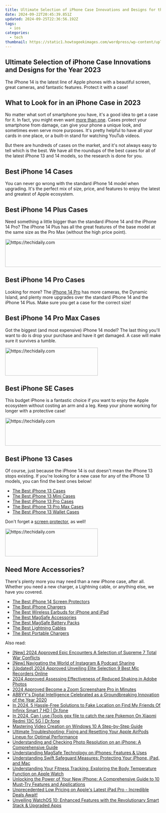 ```yaml
---
title: Ultimate Selection of iPhone Case Innovations and Designs for the Year 2023
date: 2024-09-22T20:45:39.851Z
updated: 2024-09-25T22:36:56.192Z
tags:
  - ios
categories:
  - tech
thumbnail: https://static1.howtogeekimages.com/wordpress/wp-content/uploads/2022/10/52420362727_410e39cfe3_o.jpg
---
```


## Ultimate Selection of iPhone Case Innovations and Designs for the Year 2023

The iPhone 14 is the latest line of Apple phones with a beautiful screen, great cameras, and fantastic features. Protect it with a case!

##  What to Look for in an iPhone Case in 2023

 No matter what sort of smartphone you have, it's a good idea to get a case for it. In fact, you might even want [more than one](https://tech-savvy.techidaily.com/artificial-intelligence-the-next-level-for-bing/). Cases protect your smartphone from damage, can give your phone a unique look, and sometimes even serve more purposes. It's pretty helpful to have all your cards in one place, or a built-in stand for watching YouTub videos.

 But there are hundreds of cases on the market, and it's not always easy to tell which is the best. We have all the roundups of the best cases for all of the latest iPhone 13 and 14 models, so the research is done for you.

##  Best iPhone 14 Cases

 You can never go wrong with the standard iPhone 14 model when upgrading. It's the perfect mix of size, price, and features to enjoy the latest and greatest of Apple ecosystem.

##  Best iPhone 14 Plus Cases

 Need something a little bigger than the standard iPhone 14 and the iPhone 14 Pro? The iPhone 14 Plus has all the great features of the base model at the same size as the Pro Max (without the high price point).

<!-- affiliate ads begin -->
<a href="https://appsumo.8odi.net/c/5597632/2144288/7443" target="_top" id="2144288">
  <img src="//a.impactradius-go.com/display-ad/7443-2144288" border="0" alt="https://techidaily.com" width="728" height="90"/>
</a>
<img height="0" width="0" src="https://appsumo.8odi.net/i/5597632/2144288/7443" style="position:absolute;visibility:hidden;" border="0" />
<!-- affiliate ads end -->

##  Best iPhone 14 Pro Cases

 Looking for more? The [iPhone 14 Pro](https://youtube-blog.techidaily.com/-up-the-screen-techniques-for-stunning-youtube-visuals/) has more cameras, the Dynamic Island, and plenty more upgrades over the standard iPhone 14 and the iPhone 14 Plus. Make sure you get a case for the correct size!

##  Best iPhone 14 Pro Max Cases

 Got the biggest (and most expensive) iPhone 14 model? The last thing you'll want to do is drop your purchase and have it get damaged. A case will make sure it survives a tumble.

<!-- affiliate ads begin -->
<a href="https://homestyler.sjv.io/c/5597632/1943750/22993" target="_top" id="1943750">
  <img src="//a.impactradius-go.com/display-ad/22993-1943750" border="0" alt="https://techidaily.com" width="300" height="90"/>
</a>
<img height="0" width="0" src="https://homestyler.sjv.io/i/5597632/1943750/22993" style="position:absolute;visibility:hidden;" border="0" />
<!-- affiliate ads end -->

##  Best iPhone SE Cases

 This budget iPhone is a fantastic choice if you want to enjoy the Apple ecosystem without costing an arm and a leg. Keep your phone working for longer with a protective case!

<!-- affiliate ads begin -->
<a href="https://ephamedtechinc.pxf.io/c/5597632/2137213/26400" target="_top" id="2137213">
  <img src="//a.impactradius-go.com/display-ad/26400-2137213" border="0" alt="https://techidaily.com" width="728" height="90"/>
</a>
<img height="0" width="0" src="https://ephamedtechinc.pxf.io/i/5597632/2137213/26400" style="position:absolute;visibility:hidden;" border="0" />
<!-- affiliate ads end -->

##  Best iPhone 13 Cases

 Of course, just because the iPhone 14 is out doesn't mean the iPhone 13 stops existing. If you're looking for a new case for any of the iPhone 13 models, you can find the best ones below!

* [The Best iPhone 13 Cases](https://tiktok-video-recordings.techidaily.com/2024-approved-bringing-anime-characters-to-life-jujutsu-kaisen-for-tiktok/)
* [The Best iPhone 13 Mini Cases](https://printer-issues.techidaily.com/resolved-printer-spits-out-unprinted-sheets/)
* [The Best iPhone 13 Pro Cases](https://location-social.techidaily.com/in-2024-how-to-fake-snapchat-location-without-jailbreak-on-realme-11x-5g-drfone-by-drfone-virtual-android/)
* [The Best iPhone 13 Pro Max Cases](https://screen-mirroring-recording.techidaily.com/new-discovering-one-platform-play-in-apex-legends-without-cross-play-complications/)
* [The Best iPhone 13 Wallet Cases](https://extra-lessons.techidaily.com/review-the-t5-eye-unleashing-potential/)

 Don't forget a [screen protector](https://instagram-video-recordings.techidaily.com/new-top-talents-exceptional-instagram-hlv-artisans/), as well!

<!-- affiliate ads begin -->
<a href="https://aligracehair.sjv.io/c/5597632/1948876/19272" target="_top" id="1948876">
  <img src="//a.impactradius-go.com/display-ad/19272-1948876" border="0" alt="https://techidaily.com" width="300" height="90"/>
</a>
<img height="0" width="0" src="https://aligracehair.sjv.io/i/5597632/1948876/19272" style="position:absolute;visibility:hidden;" border="0" />
<!-- affiliate ads end -->

##  Need More Accessories?

 There's plenty more you may need than a new iPhone case, after all. Whether you need a new charger, a Lightning cable, or anything else, we have you covered.

* [The Best iPhone 14 Screen Protectors](https://android-pokemon-go.techidaily.com/in-2024-15-best-strongest-pokemon-to-use-in-pokemon-go-pvp-leagues-for-oppo-a79-5g-drfone-by-drfone-virtual-android/)
* [The Best iPhone Chargers](https://youtube-video-recordings.techidaily.com/elevating-video-experience-non-youtube-hubs-explained/)
* [The Best Wireless Earbuds for iPhone and iPad](https://change-location.techidaily.com/how-to-use-special-features-virtual-location-on-xiaomi-civi-3-drfone-by-drfone-virtual-android/)
* [The Best MagSafe Accessories](https://facebook-video-footage.techidaily.com/new-2024-approved-achieving-broadcast-excellence-your-guide-to-youtubes-live-360-videos/)
* [The Best MagSafe Battery Packs](https://screen-sharing-recording.techidaily.com/updated-pinnacle-7-action-shooter-games/)
* [The Best Lightning Cables](https://fox-helps.techidaily.com/2024-approved-top-6-virtual-reality-vr-gloves-to-check-out/)
* [The Best Portable Chargers](https://change-location.techidaily.com/how-to-fix-error-495-while-downloadupdating-android-apps-on-motorola-moto-g13-drfone-by-drfone-fix-android-problems-fix-android-problems/)

<ins class="adsbygoogle"
     style="display:block"
     data-ad-format="autorelaxed"
     data-ad-client="ca-pub-7571918770474297"
     data-ad-slot="1223367746"></ins>

<ins class="adsbygoogle"
     style="display:block"
     data-ad-client="ca-pub-7571918770474297"
     data-ad-slot="8358498916"
     data-ad-format="auto"
     data-full-width-responsive="true"></ins>

<span class="atpl-alsoreadstyle">Also read:</span>
<div><ul>
<li><a href="https://screen-activity-recording.techidaily.com/new-2024-approved-epic-encounters-a-selection-of-supreme-7-total-war-conflicts/"><u>[New] 2024 Approved Epic Encounters A Selection of Supreme 7 Total War Conflicts</u></a></li>
<li><a href="https://extra-support.techidaily.com/new-navigating-the-world-of-instagram-and-podcast-sharing/"><u>[New] Navigating the World of Instagram & Podcast Sharing</u></a></li>
<li><a href="https://screen-video-capture.techidaily.com/updated-2024-approved-unveiling-elite-selection-9-best-mic-recorders-online/"><u>[Updated] 2024 Approved Unveiling Elite Selection 9 Best Mic Recorders Online</u></a></li>
<li><a href="https://fox-friendly.techidaily.com/2024-approved-assessing-effectiveness-of-reduced-shaking-in-adobe-photos/"><u>2024 Approved Assessing Effectiveness of Reduced Shaking in Adobe Photos</u></a></li>
<li><a href="https://digital-screen-recording.techidaily.com/2024-approved-become-a-zoom-screenshare-pro-in-minutes/"><u>2024 Approved Become a Zoom Screenshare Pro in Minutes</u></a></li>
<li><a href="https://discover-advanced.techidaily.com/abbyys-digital-intelligence-celebrated-as-a-groundbreaking-innovation-of-the-year-2020/"><u>ABBYY's Digital Intelligence Celebrated as a Groundbreaking Innovation of the Year 2020</u></a></li>
<li><a href="https://fake-location.techidaily.com/in-2024-5-hassle-free-solutions-to-fake-location-on-find-my-friends-of-infinix-smart-7-hd-drfone-by-drfone-virtual-android/"><u>In 2024, 5 Hassle-Free Solutions to Fake Location on Find My Friends Of Infinix Smart 7 HD | Dr.fone</u></a></li>
<li><a href="https://android-pokemon-go.techidaily.com/in-2024-can-i-use-itools-gpx-file-to-catch-the-rare-pokemon-on-xiaomi-redmi-13c-5g-drfone-by-drfone-virtual-android/"><u>In 2024, Can I use iTools gpx file to catch the rare Pokemon On Xiaomi Redmi 13C 5G | Dr.fone</u></a></li>
<li><a href="https://extra-hints.techidaily.com/mastering-video-creation-on-windows-10-a-step-by-step-guide/"><u>Mastering Video Creation on Windows 10 A Step-by-Step Guide</u></a></li>
<li><a href="https://os-tips.techidaily.com/ultimate-troubleshooting-fixing-and-resetting-your-apple-airpods-lineup-for-optimal-performance/"><u>Ultimate Troubleshooting: Fixing and Resetting Your Apple AirPods Lineup for Optimal Performance</u></a></li>
<li><a href="https://os-tips.techidaily.com/understanding-and-checking-photo-resolution-on-an-iphone-a-comprehensive-guide/"><u>Understanding and Checking Photo Resolution on an iPhone: A Comprehensive Guide</u></a></li>
<li><a href="https://os-tips.techidaily.com/understanding-magsafe-technology-on-iphones-features-and-uses/"><u>Understanding MagSafe Technology on iPhones: Features & Uses</u></a></li>
<li><a href="https://os-tips.techidaily.com/understanding-swift-safeguard-measures-protecting-your-iphone-ipad-and-mac/"><u>Understanding Swift Safeguard Measures: Protecting Your iPhone, iPad, and Mac</u></a></li>
<li><a href="https://os-tips.techidaily.com/understanding-your-fitness-tracking-exploring-the-body-temperature-function-on-apple-watch/"><u>Understanding Your Fitness Tracking: Exploring the Body Temperature Function on Apple Watch</u></a></li>
<li><a href="https://os-tips.techidaily.com/unlocking-the-power-of-your-new-iphone-a-comprehensive-guide-to-10-must-try-features-and-applications/"><u>Unlocking the Power of Your New iPhone: A Comprehensive Guide to 10 Must-Try Features and Applications</u></a></li>
<li><a href="https://os-tips.techidaily.com/unprecedented-low-pricing-on-apples-latest-ipad-pro-incredible-deals-await/"><u>Unprecedented Low Pricing on Apple's Latest iPad Pro - Incredible Deals Await!</u></a></li>
<li><a href="https://os-tips.techidaily.com/unveiling-watchos-10-enhanced-features-with-the-revolutionary-smart-stack-and-upgraded-apps/"><u>Unveiling WatchOS 10: Enhanced Features with the Revolutionary Smart Stack & Upgraded Apps</u></a></li>
</ul></div>

